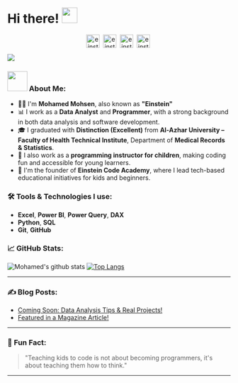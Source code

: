 # Hi there! <img src="https://github.com/TheDudeThatCode/TheDudeThatCode/blob/master/Assets/Hi.gif" width="35" />
<p align="center">
<a href="https://x.com/einsteinzahra?s=21" target="blank"><img align="center" src="https://cdn.jsdelivr.net/npm/simple-icons@3.0.1/icons/twitter.svg" alt="einstein_twitter" height="30" width="30" /></a>&nbsp;
<a href="https://www.linkedin.com/in/einsteinzahra" target="blank"><img align="center" src="https://cdn.jsdelivr.net/npm/simple-icons@3.0.1/icons/linkedin.svg" alt="einstein_linkedin" height="30" width="30" /></a>&nbsp;
<a href="https://www.facebook.com/share/1B35JPW1Bn/?mibextid=wwXIfr" target="blank"><img align="center" src="https://cdn.jsdelivr.net/npm/simple-icons@3.0.1/icons/facebook.svg" alt="einstein_facebook" height="30" width="30" /></a>&nbsp;
<a href="https://www.instagram.com/einstein_zahra" target="blank"><img align="center" src="https://cdn.jsdelivr.net/npm/simple-icons@3.0.1/icons/instagram.svg" alt="einstein_instagram" height="30" width="30" /></a>&nbsp;
</p>

![](https://camo.githubusercontent.com/992babdffd8c74a1502de375fbdf7e4d54773242/68747470733a2f2f6d656469612e67697068792e636f6d2f6d656469612f53576f536b4e36447854737a71494b4571762f67697068792e676966)

### <img src="https://github.com/TheDudeThatCode/TheDudeThatCode/blob/master/Assets/Developer.gif" width="45" /> About Me:

- 👨‍💻 I'm **Mohamed Mohsen**, also known as **"Einstein"**
- 📊 I work as a **Data Analyst** and **Programmer**, with a strong background in both data analysis and software development.
- 🎓 I graduated with **Distinction (Excellent)** from **Al-Azhar University – Faculty of Health Technical Institute**, Department of **Medical Records & Statistics**.
- 🧒 I also work as a **programming instructor for children**, making coding fun and accessible for young learners.
- 🧠 I'm the founder of **Einstein Code Academy**, where I lead tech-based educational initiatives for kids and beginners.

### 🛠 Tools & Technologies I use:

- **Excel**, **Power BI**, **Power Query**, **DAX**
- **Python**, **SQL**
- **Git**, **GitHub**

### 📈 GitHub Stats:

![Mohamed's github stats](https://github-readme-stats.vercel.app/api?username=mohamedmohsen&show_icons=true&theme=dark)
[![Top Langs](https://github-readme-stats.vercel.app/api/top-langs/?username=mohamedmohsen&layout=compact&theme=dark)](https://github.com/anuraghazra/github-readme-stats)

---

### ✍ Blog Posts:
<!-- BLOG-POST-LIST:START -->
- [Coming Soon: Data Analysis Tips & Real Projects!]()
- [Featured in a Magazine Article!](https://www.facebook.com/share/p/17HVZxo9Zo/?mibextid=wwXIfr)
<!-- BLOG-POST-LIST:END -->

---

### 🎯 Fun Fact:
> "Teaching kids to code is not about becoming programmers, it's about teaching them how to think."

---

